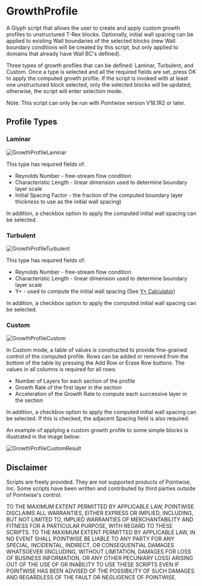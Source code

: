 # GrowthProfile

A Glyph script that allows the user to create and apply custom growth profiles to unstructured T-Rex blocks. Optionally, initial wall spacing can be applied to existing Wall boundaries of the selected blocks (new Wall boundary conditions will be created by this script, but only applied to domains that already have Wall BC's defined).

Three types of growth profiles that can be defined: Laminar, Turbulent, and Custom. Once a type is selected and all the required fields are set, press OK to apply the computed growth profile. If the script is invoked with at least one unstructured block selected, only the selected blocks will be updated; otherwise, the script will enter selection mode.

Note: This script can only be run with Pointwise version V18.1R2 or later.

## Profile Types

### Laminar

![GrowthProfileLaminar](https://raw.github.com/pointwise/GrowthProfile/master/GrowthProfileLaminar.png)

This type has required fields of:

* Reynolds Number - free-stream flow condition
* Characteristic Length - linear dimension used to determine boundary layer scale
* Initial Spacing Factor - the fraction of the computed boundary layer thickness to use as the initial wall spacing)
    
In addition, a checkbox option to apply the computed initial wall spacing can be selected.

### Turbulent

![GrowthProfileTurbulent](https://raw.github.com/pointwise/GrowthProfile/master/GrowthProfileTurbulent.png)

This type has required fields of:

* Reynolds Number - free-stream flow condition
* Characteristic Length - linear dimension used to determine boundary layer scale
* Y+ - used to compute the initial wall spacing (See [Y+ Calculator](https://www.pointwise.com/yplus/index.html))

In addition, a checkbox option to apply the computed initial wall spacing can be selected.

### Custom

![GrowthProfileCustom](https://raw.github.com/pointwise/GrowthProfile/master/GrowthProfileCustom.png)

In Custom mode, a table of values is constructed to provide fine-grained control of the computed profile. Rows can be added or removed from the bottom of the table by pressing the Add Row or Erase Row buttons. The values in all columns is required for all rows:

* Number of Layers for each section of the profile
* Growth Rate of the first layer in the section
* Acceleration of the Growth Rate to compute each successive layer in the section

In addition, a checkbox option to apply the computed initial wall spacing can be selected. If this is checked, the adjacent Spacing field is also required.

An example of applying a custom growth profile to some simple blocks is illustrated in the image below:

![GrowthProfileCustomResult](https://raw.github.com/pointwise/GrowthProfile/master/GrowthProfileCustomResult.png)

## Disclaimer

Scripts are freely provided. They are not supported products of Pointwise, Inc. Some scripts have been written and contributed by third parties outside of Pointwise's control.

TO THE MAXIMUM EXTENT PERMITTED BY APPLICABLE LAW, POINTWISE DISCLAIMS ALL WARRANTIES, EITHER EXPRESS OR IMPLIED, INCLUDING, BUT NOT LIMITED TO, IMPLIED WARRANTIES OF MERCHANTABILITY AND FITNESS FOR A PARTICULAR PURPOSE, WITH REGARD TO THESE SCRIPTS. TO THE MAXIMUM EXTENT PERMITTED BY APPLICABLE LAW, IN NO EVENT SHALL POINTWISE BE LIABLE TO ANY PARTY FOR ANY SPECIAL, INCIDENTAL, INDIRECT, OR CONSEQUENTIAL DAMAGES WHATSOEVER (INCLUDING, WITHOUT LIMITATION, DAMAGES FOR LOSS OF BUSINESS INFORMATION, OR ANY OTHER PECUNIARY LOSS) ARISING OUT OF THE USE OF OR INABILITY TO USE THESE SCRIPTS EVEN IF POINTWISE HAS BEEN ADVISED OF THE POSSIBILITY OF SUCH DAMAGES AND REGARDLESS OF THE FAULT OR NEGLIGENCE OF POINTWISE.
